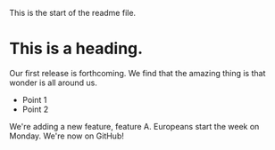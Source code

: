 This is the start of the readme file.
# This is a heading.

Our first release is forthcoming.
We find that the amazing thing is that wonder is all around us.
* Point 1
* Point 2

We're adding a new feature, feature A.
Europeans start the week on Monday.
We're now on GitHub!